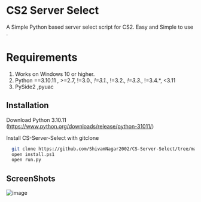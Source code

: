 
# CS2 Server Select

A Simple Python based server select script for CS2. Easy and Simple to use .


# Requirements 
1. Works on Windows 10 or higher. 
2. Python ==3.10.11 , >=2.7, !=3.0.*, !=3.1.*, !=3.2.*, !=3.3.*, !=3.4.*, <3.11
3. PySide2 ,pyuac 






## Installation

Download Python 3.10.11 (https://www.python.org/downloads/release/python-31011/)

Install CS-Server-Select with gitclone

```bash
  git clone https://github.com/ShivamNagar2002/CS-Server-Select/tree/main/main
  open install.ps1 
  open run.py
```


    
## ScreenShots
![image](https://github.com/ShivamNagar2002/CS-Server-Select/assets/162788327/518808db-5890-41b8-8aaa-14bf55029ac3)
